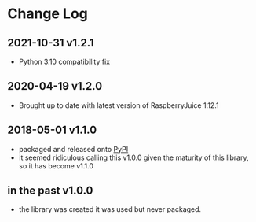 # Change Log

## 2021-10-31 v1.2.1

+ Python 3.10 compatibility fix

## 2020-04-19 v1.2.0

+ Brought up to date with latest version of RaspberryJuice 1.12.1

## 2018-05-01 v1.1.0 

+ packaged and released onto [PyPI](https://pypi.org)
+ it seemed ridiculous calling this v1.0.0 given the maturity of this library, so it has become v1.1.0

## in the past v1.0.0

+ the library was created it was used but never packaged.
